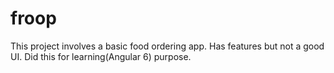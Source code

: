 # froop
This project involves a basic food ordering app.
Has features but not a good UI. 
Did this for learning(Angular 6) purpose.
